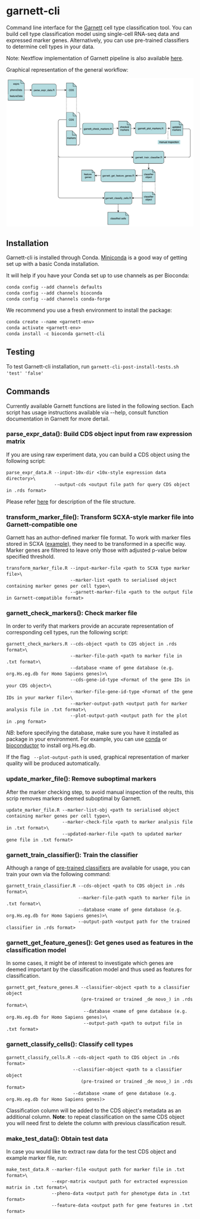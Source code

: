 # garnett-cli
Command line interface for the [Garnett](https://cole-trapnell-lab.github.io/garnett/) cell type classification tool. You can build cell type classification model using single-cell RNA-seq data and expressed marker genes. Alternatively, you can use pre-trained classifiers to determine cell types in your data.

Note: Nextflow implementation of Garnett pipeline is also available [here](https://github.com/ebi-gene-expression-group/garnett-workflow/tree/master).    

Graphical representation of the general workflow:

![](https://github.com/ebi-gene-expression-group/garnett-cli/blob/master/garnett_pipeline.png)

## Installation 
Garnett-cli is installed through Conda. [Miniconda](https://docs.conda.io/en/latest/miniconda.html) is a good way of getting set up with a basic Conda installation.

It will help if you have your Conda set up to use channels as per Bioconda:
```
conda config --add channels defaults
conda config --add channels bioconda
conda config --add channels conda-forge 
```

We recommend you use a fresh environment to install the package: 
```
conda create --name <garnett-env>
conda activate <garnett-env>
conda install -c bioconda garnett-cli 
```

## Testing
To test Garnett-cli installation, run ```garnett-cli-post-install-tests.sh 'test' 'false' ```

## Commands 
Currently available Garnett functions are listed in the following section. Each script has usage instructions available via --help, consult function documentation in Garnett for more dertail. 

### parse_expr_data(): Build CDS object input from raw expression matrix
If you are using raw experiment data, you can build a CDS object using the following script:

```
parse_expr_data.R --input-10x-dir <10x-style expression data directory>\
                  --output-cds <output file path for query CDS object in .rds format> 
```

Please refer [here](http://cole-trapnell-lab.github.io/monocle-release/docs/#the-celldataset-class) for description of the file structure.

### transform_marker_file(): Transform SCXA-style marker file into Garnett-compatible one
Garnett has an author-defined marker file format. To work with marker files stored in SCXA ([example](ftp://ftp.ebi.ac.uk/pub/databases/microarray/data/atlas/sc_experiments/E-ENAD-14/E-ENAD-14.marker_genes_18.tsv)), they need to be transformed in a specific way. Marker genes are filtered to leave only those with adjusted p-value below specified threshold.

```
transform_marker_file.R --input-marker-file <path to SCXA type marker file>\
                        --marker-list <path to serialised object containing marker genes per cell type>\
                        --garnett-marker-file <path to the output file in Garnett-compatible format>
```

### garnett_check_markers(): Check marker file 
In order to verify that markers provide an accurate representation of corresponding cell types, run the following script:

```
garnett_check_markers.R --cds-object <path to CDS object in .rds format>\
                        --marker-file-path <path to marker file in .txt format>\
                        --database <name of gene database (e.g. org.Hs.eg.db for Homo Sapiens genes)>\
                        --cds-gene-id-type <Format of the gene IDs in your CDS object>\
                        --marker-file-gene-id-type <Format of the gene IDs in your marker file>\
                        --marker-output-path <output path for marker analysis file in .txt format>\
                        --plot-output-path <output path for the plot in .png format>
```
_NB_: before specifying the database, make sure you have it installed as package in your environment. For example, you can use [conda](https://anaconda.org/bioconda/bioconductor-org.hs.eg.db) or [bioconductor](https://bioconductor.org/packages/release/data/annotation/html/org.Hs.eg.db.html) to install org.Hs.eg.db.
 
If the flag ` --plot-output-path` is used, graphical representation of marker quality will be produced automatically. 

### update_marker_file(): Remove suboptimal markers
After the marker checking step, to avoid manual inspection of the reults, this scrip removes markers deemed suboptimal by Garnett. 

```
update_marker_file.R --marker-list-obj <path to serialised object containing marker genes per cell type>\
                     --marker-check-file <path to marker analysis file in .txt format>\
                     --updated-marker-file <path to updated marker gene file in .txt format>
```

### garnett_train_classifier(): Train the classifier 
Although a range of [pre-trained classifiers](https://cole-trapnell-lab.github.io/garnett/classifiers/) are available for usage, you can train your own via the following command: 

```
garnett_train_classifier.R --cds-object <path to CDS object in .rds format>\
                           --marker-file-path <path to marker file in .txt format>\
                           --database <name of gene database (e.g. org.Hs.eg.db for Homo Sapiens genes)>\
                           --output-path <output path for the trained classifier in .rds format>
```

### garnett_get_feature_genes(): Get genes used as features in the classification model
In some cases, it might be of interest to investigate which genes are deemed important by the classification model and thus used as features for classification.

```
garnett_get_feature_genes.R --classifier-object <path to a classifier object 
                            (pre-trained or trained _de novo_) in .rds format>\
                             --database <name of gene database (e.g. org.Hs.eg.db for Homo Sapiens genes)>\
                             --output-path <path to output file in .txt format>
```

### garnett_classify_cells(): Classify cell types 
```
garnett_classify_cells.R --cds-object <path to CDS object in .rds format>
                         --classifier-object <path to a classifier object 
                            (pre-trained or trained _de novo_) in .rds format>
                         --database <name of gene database (e.g. org.Hs.eg.db for Homo Sapiens genes)>
```
Classification column will be added to the CDS object's metadata as an additional column. **Note**: to repeat classification on the same CDS object you will need first to delete the column with previous classification result. 

### make_test_data(): Obtain test data
In case you would like to extract raw data for the test CDS object and example marker file, run: 
```
make_test_data.R --marker-file <output path for marker file in .txt format>\
                 --expr-matrix <output path for extracted expression matrix in .txt format>\
                 --pheno-data <output path for phenotype data in .txt format>
                 --feature-data <output path for gene features in .txt format>
```




